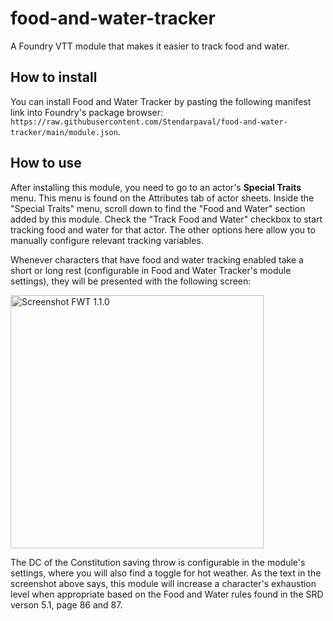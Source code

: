 # food-and-water-tracker
 A Foundry VTT module that makes it easier to track food and water.

## How to install
You can install Food and Water Tracker by pasting the following manifest link into Foundry's package browser: `https://raw.githubusercontent.com/Stendarpaval/food-and-water-tracker/main/module.json`.

## How to use
After installing this module, you need to go to an actor's <strong>Special Traits</strong> menu. This menu is found on the Attributes tab of actor sheets. Inside the "Special Traits" menu, scroll down to find the "Food and Water" section added by this module. Check the "Track Food and Water" checkbox to start tracking food and water for that actor. The other options here allow you to manually configure relevant tracking variables.

Whenever characters that have food and water tracking enabled take a short or long rest (configurable in Food and Water Tracker's module settings), they will be presented with the following screen:

<img width="405" alt="Screenshot FWT 1.1.0" src="https://user-images.githubusercontent.com/17188192/124661061-4dbbf380-dea7-11eb-8af2-3a495376b045.png">

The DC of the Constitution saving throw is configurable in the module's settings, where you will also find a toggle for hot weather. As the text in the screenshot above says, this module will increase a character's exhaustion level when appropriate based on the Food and Water rules found in the SRD verson 5.1, page 86 and 87.
